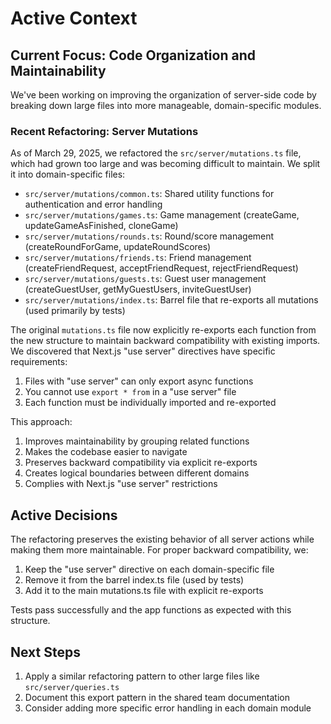 # Active Context

## Current Focus: Code Organization and Maintainability

We've been working on improving the organization of server-side code by breaking down large files into more manageable, domain-specific modules.

### Recent Refactoring: Server Mutations

As of March 29, 2025, we refactored the `src/server/mutations.ts` file, which had grown too large and was becoming difficult to maintain. We split it into domain-specific files:

- `src/server/mutations/common.ts`: Shared utility functions for authentication and error handling
- `src/server/mutations/games.ts`: Game management (createGame, updateGameAsFinished, cloneGame)
- `src/server/mutations/rounds.ts`: Round/score management (createRoundForGame, updateRoundScores)
- `src/server/mutations/friends.ts`: Friend management (createFriendRequest, acceptFriendRequest, rejectFriendRequest)
- `src/server/mutations/guests.ts`: Guest user management (createGuestUser, getMyGuestUsers, inviteGuestUser)
- `src/server/mutations/index.ts`: Barrel file that re-exports all mutations (used primarily by tests)

The original `mutations.ts` file now explicitly re-exports each function from the new structure to maintain backward compatibility with existing imports. We discovered that Next.js "use server" directives have specific requirements:

1. Files with "use server" can only export async functions
2. You cannot use `export * from` in a "use server" file
3. Each function must be individually imported and re-exported

This approach:

1. Improves maintainability by grouping related functions
2. Makes the codebase easier to navigate
3. Preserves backward compatibility via explicit re-exports
4. Creates logical boundaries between different domains
5. Complies with Next.js "use server" restrictions

## Active Decisions

The refactoring preserves the existing behavior of all server actions while making them more maintainable. For proper backward compatibility, we:

1. Keep the "use server" directive on each domain-specific file
2. Remove it from the barrel index.ts file (used by tests)
3. Add it to the main mutations.ts file with explicit re-exports

Tests pass successfully and the app functions as expected with this structure.

## Next Steps

1. Apply a similar refactoring pattern to other large files like `src/server/queries.ts`
2. Document this export pattern in the shared team documentation
3. Consider adding more specific error handling in each domain module
